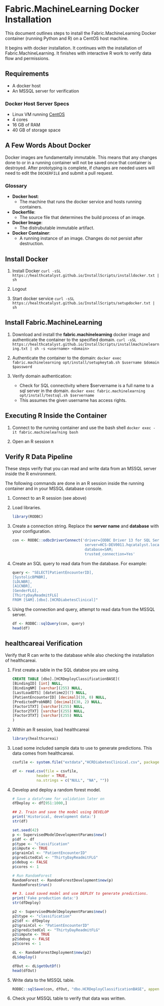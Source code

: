 # Fabric.MachineLearning Docker Installation

This document outlines steps to install the Fabric.MachineLearning Docker container (running Python and R) on a CentOS host machine.

It begins with docker installation. It continues with the installation of Fabric.MachineLearning. It finishes with interactive R work to verify data flow and permissions.

## Requirements

- A docker host
- An MSSQL server for verification

### Docker Host Server Specs

- Linux VM running [CentOS](https://www.centos.org)
- 4 cores
- 16 GB of RAM
- 40 GB of storage space 

## A Few Words About Docker

Docker images are fundamentally immutable. This means that any changes done to or in a running container will not be saved once that container is destroyed. After prototyping is complete, if changes are needed users will need to edit the `DOCKERFILE` and submit a pull request.

### Glossary

- **Docker host**:
    + The machine that runs the docker service and hosts running containers.
- **Dockerfile**:
    + The source file that determines the build process of an image.
- **Docker Image**:
    + The distrubutable immutable artifact.
- **Docker Container**:
    + A running instance of an image. Changes do not persist after destruction.

## Install Docker

1. Install Docker
    `curl -sSL https://healthcatalyst.github.io/InstallScripts/installdocker.txt | sh`

2. Logout

3. Start docker service
    `curl -sSL https://healthcatalyst.github.io/InstallScripts/setupdocker.txt | sh`

## Install Fabric.MachineLearning

1. Download and install the **fabric.machinelearning** docker image and authenticate the container to the specified domain.
    `curl -sSL https://healthcatalyst.github.io/InstallScripts/installmachinelearning.txt | sh -s <username> <domain>`

2. Authenticate the container to the domain:
    `docker exec fabric.machinelearning opt/install/setupkeytab.sh $username $domain $password`

3. Verify domain authentication:
    - Check for SQL connectivity where $servername is a full name to a sql server in the domain.
        `docker exec fabric.machinelearning opt/install/testsql.sh $servername`
    - This assumes the given username has access rights.

## Executing R Inside the Container

1. Connect to the running container and use the bash shell
    `docker exec -it fabric.machinelearning bash`

2. Open an R session
    `R`

## Verify R Data Pipeline

These steps verify that you can read and write data from an MSSQL server inside the R environment.

The following commands are done in an R session inside the running container and in your MSSQL database console.

1. Connect to an R session (see above)

2. Load libraries. 
    ```R 
    library(RODBC)
    ```

3. Create a connection string. Replace the **server name** and **database** with your configuration.
    ```R
    con <- RODBC::odbcDriverConnect('driver={ODBC Driver 13 for SQL Server};
                                     server=HCS-DEV0011.hqcatalyst.local;
                                     database=SAM;
                                     trusted_connection=Yes'
    ```

4. Create an SQL query to read data from the database. For example:
    ```R
    query <- "SELECT[PatientEncounterID],
    [SystolicBPNBR],
    [LDLNBR],
    [A1CNBR],
    [GenderFLG],
    [ThirtyDayReadmitFLG]
    FROM [SAM].[dbo].[HCRDiabetesClinical]"
    ```

5. Using the connection and query, attempt to read data from the MSSQL server.
    ```R
    df <- RODBC::sqlQuery(con, query)
    head(df)
    ```

## healthcareai Verification

Verify that R can write to the database while also checking the installation of healthcareai.

1. First create a table in the SQL databse you are using.
    ```SQL
    CREATE TABLE [dbo].[HCRDeployClassificationBASE](
    [BindingID] [int] NULL,
    [BindingNM] [varchar](255) NULL,
    [LastLoadDTS] [datetime2](7) NULL,
    [PatientEncounterID] [decimal](38, 0) NULL,
    [PredictedProbNBR] [decimal](38, 2) NULL,
    [Factor1TXT] [varchar](255) NULL,
    [Factor2TXT] [varchar](255) NULL,
    [Factor3TXT] [varchar](255) NULL
    )
    ```

2. Within an R session, load healthcareai
    ```R
    library(healthcareai)
    ```

3. Load some included sample data to use to generate predictions. This data comes from healthcareai.
    ```R
    csvfile <- system.file("extdata","HCRDiabetesClinical.csv", package = "healthcareai")

    df <- read.csv(file = csvfile,
               header = TRUE,
               na.strings = c("NULL", "NA", ""))
    ```

3. Develop and deploy a random forest model.
    ```R
    # Save a dataframe for validation later on
    dfDeploy <- df[951:1000,]

    ## 2. Train and save the model using DEVELOP
    print('Historical, development data:')
    str(df)

    set.seed(42)
    p <- SupervisedModelDevelopmentParams$new()
    p$df <- df
    p$type <- "classification"
    p$impute <- TRUE
    p$grainCol <- "PatientEncounterID"
    p$predictedCol <- "ThirtyDayReadmitFLG"
    p$debug <- FALSE
    p$cores <- 1

    # Run RandomForest
    RandomForest <- RandomForestDevelopment$new(p)
    RandomForest$run()

    ## 3. Load saved model and use DEPLOY to generate predictions.
    print('Fake production data:')
    str(dfDeploy)

    p2 <- SupervisedModelDeploymentParams$new()
    p2$type <- "classification"
    p2$df <- dfDeploy
    p2$grainCol <- "PatientEncounterID"
    p2$predictedCol <- "ThirtyDayReadmitFLG"
    p2$impute <- TRUE
    p2$debug <- FALSE
    p2$cores <- 1

    dL <- RandomForestDeployment$new(p2)
    dL$deploy()

    dfOut <- dL$getOutDf()
    head(dfOut)
    ```
    
5. Write data to the MSSQL table.
    ```R
    RODBC::sqlSave(con, dfOut, "dbo.HCRDeployClassificationBASE", append = TRUE, rownames = FALSE)
    ```

6. Check your MSSQL table to verify that data was written.




